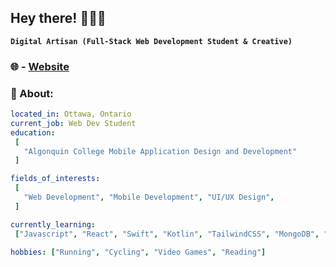 ## Hey there! 👨🏽‍💻

**`Digital Artisan (Full-Stack Web Development Student & Creative)`**

### 🌐 - [Website](https://jaycalderon.ca)

### 💫 About:

 ```yaml
located_in: Ottawa, Ontario
current_job: Web Dev Student
education:
  [
    "Algonquin College Mobile Application Design and Development"
  ]

fields_of_interests:
  [
    "Web Development", "Mobile Development", "UI/UX Design",
  ]

currently_learning:
  ["Javascript", "React", "Swift", "Kotlin", "TailwindCSS", "MongoDB", "Figma"]

hobbies: ["Running", "Cycling", "Video Games", "Reading"]
```

